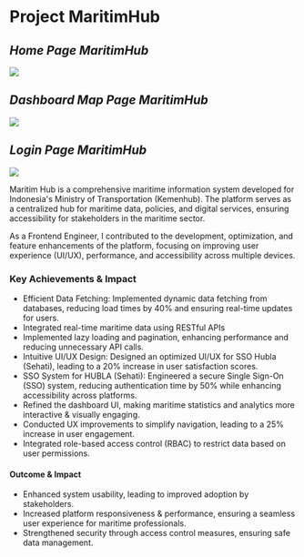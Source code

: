 # Project MaritimHub
## *Home Page MaritimHub*
![](https://github.com/wyntr1508/Portofolio/blob/main/MaritimHub/Documentation/Home%20Page%20MaritimHub.png)

## *Dashboard Map Page MaritimHub*
![](https://github.com/wyntr1508/Portofolio/blob/main/MaritimHub/Documentation/dashboard%20maritimHub.png)

## *Login Page MaritimHub*
![](https://github.com/wyntr1508/Portofolio/blob/main/MaritimHub/Documentation/Login%20MaritimHub.png)

Maritim Hub is a comprehensive maritime information system developed for Indonesia's Ministry of Transportation (Kemenhub). The platform serves as a centralized hub for maritime data, policies, and digital services, ensuring accessibility for stakeholders in the maritime sector.

As a Frontend Engineer, I contributed to the development, optimization, and feature enhancements of the platform, focusing on improving user experience (UI/UX), performance, and accessibility across multiple devices.

### Key Achievements & Impact
* Efficient Data Fetching: Implemented dynamic data fetching from databases, reducing load times by 40% and ensuring real-time updates for users.
* Integrated real-time maritime data using RESTful APIs
* Implemented lazy loading and pagination, enhancing performance and reducing unnecessary API calls.
* Intuitive UI/UX Design: Designed an optimized UI/UX for SSO Hubla (Sehati), leading to a 20% increase in user satisfaction scores.
* SSO System for HUBLA (Sehati): Engineered a secure Single Sign-On (SSO) system, reducing authentication time by 50% while enhancing accessibility across platforms.
* Refined the dashboard UI, making maritime statistics and analytics more interactive & visually engaging.
* Conducted UX improvements to simplify navigation, leading to a 25% increase in user engagement.
* Integrated role-based access control (RBAC) to restrict data based on user permissions.

#### Outcome & Impact
* Enhanced system usability, leading to improved adoption by stakeholders.
* Increased platform responsiveness & performance, ensuring a seamless user experience for maritime professionals.
* Strengthened security through access control measures, ensuring safe data management.
